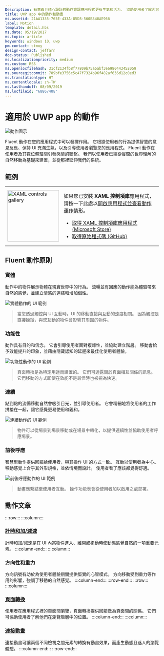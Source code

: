 ```yaml
---
Description: 有意義且精心設計的動作會讓應用程式更有生氣和活力。 協助使用者了解內容變更，並將視覺轉換和使用者經驗緊密結合。
title: UWP app 中的動作和動畫
ms.assetid: 21AA1335-765E-433A-85D8-560B340AE966
label: Motion
template: detail.hbs
ms.date: 05/19/2017
ms.topic: article
keywords: windows 10, uwp
pm-contact: stmoy
design-contact: jeffarn
doc-status: Published
ms.localizationpriority: medium
ms.custom: RS5
ms.openlocfilehash: 31cf2134fb8f77809b75a5abf3e6980443452059
ms.sourcegitcommit: 789bfe3756c5c47f7324b96f482af636d12c0ed3
ms.translationtype: HT
ms.contentlocale: zh-TW
ms.lasthandoff: 08/09/2019
ms.locfileid: "68867408"
---
```

# <a name="motion-for-uwp-apps"></a>適用於 UWP app 的動作

![動作圖示](../images/motion-2x.png)

Fluent 動作在您的應用程式中可以發揮作用。 它根據使用者的行為提供智慧的意見反應、保持 UI 充滿生氣，以及引導使用者瀏覽您的應用程式。 Fluent 動作在使用者及其數位體驗間引發感情的聯繫。 我們以使用者已經從實際的世界理解的自然移動為基礎來建置，並從那裡延伸我們的系統。

## <a name="examples"></a>範例

<table>
<tr>
<td><img src="images/xaml-controls-gallery-app-icon.png" alt="XAML controls gallery" width="168"></img></td>
<td>
    <p>如果您已安裝 <strong style="font-weight: semi-bold">XAML 控制項庫</strong>應用程式，請按一下此處以<a href="xamlcontrolsgallery:/category/Motion">開啟應用程式並查看動作運作情形</a>。</p>
    <ul>
    <li><a href="https://www.microsoft.com/store/productId/9MSVH128X2ZT">取得 XAML 控制項庫應用程式 (Microsoft Store)</a></li>
    <li><a href="https://github.com/Microsoft/Xaml-Controls-Gallery">取得原始程式碼 (GitHub)</a></li>
    </ul>
</td>
</tr>
</table>

## <a name="fluent-motion-principles"></a>Fluent 動作原則

### <a name="physical"></a>實體

動作中的物件展示物體在現實世界中的行為。 流暢並有回應的動作能為體驗帶來自然的感覺，並建立情感的連結和增加個性。

![實體動作的 UI 範例](images/Physical.gif)
> 當您透過觸控與 UI 互動時，UI 的移動直接與互動的速度相關。 因為觸控是直接操縱，與您互動的物件會影響其周圍的物件。

### <a name="functional"></a>功能性

動作具有目的和信念。 它會引導使用者面對複雜性，並協助建立階層。 移動會給予效能提升的印象，並藉由隱藏認知的延遲來最佳化使用者體驗。

![功能性動作的 UI 範例](images/functional.gif)
> 頁面轉換是為特定用途而建置的。 它們可透露關於頁面相互關係的訊息。 它們移動的方式即使在效能不是最佳時也被視為快速。

### <a name="continuous"></a>連續

點到點的流暢移動自然會吸引目光，並引導使用者。 它會精細地將使用者的工作拼接在一起，讓它感覺更易使用和親和。

![連續動作的 UI 範例](images/continuous3.gif)
> 物件可以從場景到場景移動或在場景中轉化，以提供連續性並協助使用者呼應場景。

### <a name="contextual"></a>前後呼應

智慧型動作提供回饋給使用者，與其操作 UI 的方式一致。 互動以使用者為中心。 移動感覺上合乎其外形規格，並依情境而設計。 使用者看了應該都覺得舒適。

![前後呼應動作的 UI 範例](images/Contextual.gif)
> 動畫應繫結至使用者互動。 操作功能表會從使用者加以啟用之處部署。

## <a name="motion-articles"></a>動作文章

:::row:::
    :::column:::
### <a name="timing-and-easingtiming-and-easingmd"></a>[計時和加/減速](timing-and-easing.md)
計時和加/減速是在 UI 內當物件進入、離開或移動時使動態感覺自然的一項重要元素。
    :::column-end:::
    :::column:::
### <a name="directionality-and-gravitydirectionality-and-gravitymd"></a>[方向性和重力](directionality-and-gravity.md)
方向訊號有助於為使用者體驗期間提供堅實的心智模式。 方向移動受到重力等作用的影響，強調了移動的自然感覺。
    :::column-end:::
:::row-end:::
:::row:::
    :::column:::
### <a name="page-transitionspage-transitionsmd"></a>[頁面轉換](page-transitions.md)
使用者在應用程式裡的頁面間瀏覽，頁面轉換提供回饋做為頁面間的關係。 它們可協助使用者了解他們在瀏覽階層中的位置。
    :::column-end:::
    :::column:::
### <a name="connected-animationconnected-animationmd"></a>[連接動畫](connected-animation.md)
連接動畫可讓兩個不同檢視之間元素的轉換有動畫效果，而產生動態且迷人的瀏覽體驗。
    :::column-end:::
:::row-end:::
